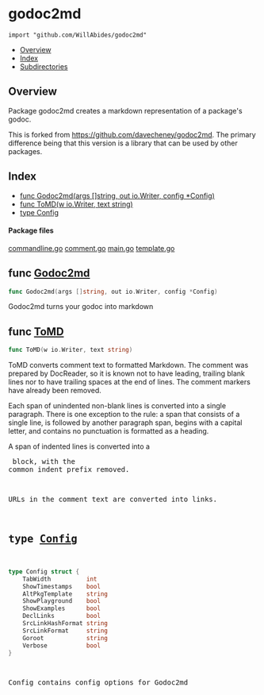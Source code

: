 

# godoc2md
`import "github.com/WillAbides/godoc2md"`

* [Overview](#pkg-overview)
* [Index](#pkg-index)
* [Subdirectories](#pkg-subdirectories)

## <a name="pkg-overview">Overview</a>
Package godoc2md creates a markdown representation of a package's godoc.

This is forked from <a href="https://github.com/davecheney/godoc2md">https://github.com/davecheney/godoc2md</a>.  The primary difference being that this version is
a library that can be used by other packages.




## <a name="pkg-index">Index</a>
* [func Godoc2md(args []string, out io.Writer, config *Config)](#Godoc2md)
* [func ToMD(w io.Writer, text string)](#ToMD)
* [type Config](#Config)


#### <a name="pkg-files">Package files</a>
[commandline.go](/src/github.com/WillAbides/godoc2md/commandline.go) [comment.go](/src/github.com/WillAbides/godoc2md/comment.go) [main.go](/src/github.com/WillAbides/godoc2md/main.go) [template.go](/src/github.com/WillAbides/godoc2md/template.go) 





## <a name="Godoc2md">func</a> [Godoc2md](/src/target/main.go?s=3426:3485#L132)
``` go
func Godoc2md(args []string, out io.Writer, config *Config)
```
Godoc2md turns your godoc into markdown



## <a name="ToMD">func</a> [ToMD](/src/target/comment.go?s=4298:4333#L194)
``` go
func ToMD(w io.Writer, text string)
```
ToMD converts comment text to formatted Markdown.
The comment was prepared by DocReader,
so it is known not to have leading, trailing blank lines
nor to have trailing spaces at the end of lines.
The comment markers have already been removed.

Each span of unindented non-blank lines is converted into
a single paragraph. There is one exception to the rule: a span that
consists of a single line, is followed by another paragraph span,
begins with a capital letter, and contains no punctuation
is formatted as a heading.

A span of indented lines is converted into a <pre> block,
with the common indent prefix removed.

URLs in the comment text are converted into links.




## <a name="Config">type</a> [Config](/src/target/main.go?s=985:1254#L43)
``` go
type Config struct {
    TabWidth          int
    ShowTimestamps    bool
    AltPkgTemplate    string
    ShowPlayground    bool
    ShowExamples      bool
    DeclLinks         bool
    SrcLinkHashFormat string
    SrcLinkFormat     string
    Goroot            string
    Verbose           bool
}

```
Config contains config options for Godoc2md














